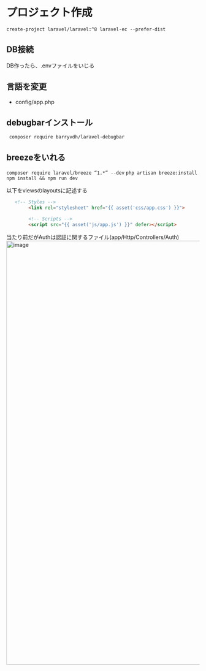 # プロジェクト作成
``` create-project laravel/laravel:^8 laravel-ec --prefer-dist ```
## DB接続
DB作ったら、.envファイルをいじる

## 言語を変更
- config/app.php
## debugbarインストール
```  composer require barryvdh/laravel-debugbar ```

## breezeをいれる
``` composer require laravel/breeze “1.*” --dev ```
``` php artisan breeze:install ```
``` npm install && npm run dev ```

以下をviewsのlayoutsに記述する
```html
   <!-- Styles -->
        <link rel="stylesheet" href="{{ asset('css/app.css') }}">

        <!-- Scripts -->
        <script src="{{ asset('js/app.js') }}" defer></script>
```

当たり前だがAuthは認証に関するファイル(app/Http/Controllers/Auth)
<img width="1107" alt="image" src="https://user-images.githubusercontent.com/96870513/200371028-ab7bceda-d9ba-43e8-a63a-5b7c42384071.png">
